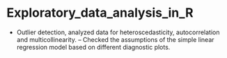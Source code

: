 # Exploratory_data_analysis_in_R
- Outlier detection, analyzed data for heteroscedasticity, autocorrelation and multicollinearity.
– Checked the assumptions of the simple linear regression model based on different diagnostic plots.

